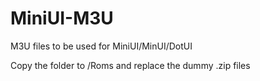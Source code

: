 # MiniUI-M3U
M3U files to be used for MiniUI/MinUI/DotUI

Copy the folder to /Roms and replace the dummy .zip files

